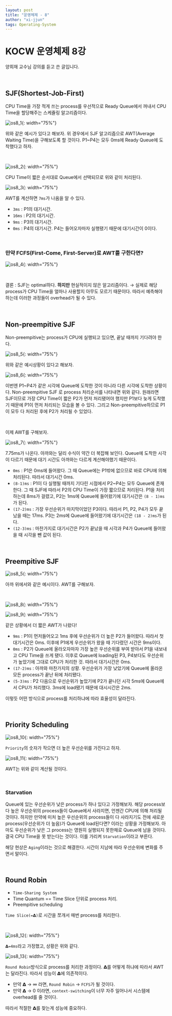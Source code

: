 ```yaml
---
layout: post
title: "운영체제 - 8"
author: "xi-jjun"
tags: Operating-System
---
```


# KOCW 운영체제 8강

양희재 교수님 강의를 듣고 쓴 글입니다.

<br>

## SJF(Shortest-Job-First)

CPU Time을 가장 적게 쓰는 process를 우선적으로 Ready Queue에서 꺼내서 CPU Time을 할당해주는 스케쥴링 알고리즘이다.

![os8_1](https://github.com/xi-jjun/xi-jjun.github.io/blob/master/_posts/operating-system/img/os8_1?raw=True){: width="75%"}

위와 같은 예시가 있다고 해보자. 위 경우에서 SJF 알고리즘으로 AWT(Average Waiting Time)을 구해보도록 할 것이다. P1~P4는 모두 0ms에 Ready Queue에 도착했다고 하자.

<br>

![os8_2](https://github.com/xi-jjun/xi-jjun.github.io/blob/master/_posts/operating-system/img/os8_2.png?raw=True){: width="75%"}

CPU Time이 짧은 순서대로 Queue에서 선택되므로 위와 같이 처리된다.

![os8_3](https://github.com/xi-jjun/xi-jjun.github.io/blob/master/_posts/operating-system/img/os8_3.png?raw=True){: width="75%"}

AWT를 계산하면 `7ms`가 나옴을 알 수 있다.

- `3ms` : P1의 대기시간.
- `16ms` : P2의 대기시간.
- `9ms` : P3의 대기시간.
- `0ms` : P4의 대기시간. P4는 들어오자마자 실행됐기 때문에 대기시간이 0이다.

<br>

### 만약 FCFS(First-Come, First-Server)로 AWT를 구한다면?

![os8_4](https://github.com/xi-jjun/xi-jjun.github.io/blob/master/_posts/operating-system/img/os8_4.png?raw=True){: width="75%"}

<br>

결론 : SJF는 optimal하다. **하지만** 현실적이지 않은 알고리즘이다. → 실제로 해당 process가 CPU Time을 얼마나 사용할지 아무도 모르기 때문이다. 따라서 예측해야 하는데 이러한 과정들이 overhead가 될 수 있다.

<br>

## Non-preempitive SJF

Non-preempitive는 process가 CPU에 실행되고 있으면, 끝날 때까지 기다려야 한다.

![os8_5](https://github.com/xi-jjun/xi-jjun.github.io/blob/master/_posts/operating-system/img/os8_5.png?raw=True){: width="75%"}

위와 같은 예시상황이 있다고 해보자. 

![os8_6](https://github.com/xi-jjun/xi-jjun.github.io/blob/master/_posts/operating-system/img/os8_6.png?raw=True){: width="75%"}

이번엔 P1~P4가 같은 시각에 Queue에 도착한 것이 아니라 다른 시각에 도착한 상황이다. Non-preempitive SJF 로 process 처리순서를 나타내면 위와 같다. 원래라면 SJF이므로 가장 CPU Time이 짧은 P2가 먼저 처리됐어야 했지만 P1보다 늦게 도착했기 때문에 P1이 먼저 처리되는 모습을 볼 수 있다. 그리고 Non-preempitive하므로 P1이 모두 다 처리된 후에 P2가 처리될 수 있었다.

<br>

이제 AWT를 구해보자.

![os8_7](https://github.com/xi-jjun/xi-jjun.github.io/blob/master/_posts/operating-system/img/os8_7.png?raw=True){: width="75%"}

7.75ms가 나온다. 아까와는 달리 수식이 약간 더 복잡해 보인다. Queue에 도착한 시각이 다르기 때문에 대기 시간도 아까와는 다르게 계산해야했기 때문이다.

- `0ms` : P1은 0ms에 들어왔다. 그 때 Queue에는 P1밖에 없으므로 바로 CPU에 의해 처리된다. 따라서 대기시간 0ms.
- `(8-1)ms` : P1이 다 실행될 때까지 기다린 시점에서 P2~P4는 모두 Queue에 존재한다. 그 때 SJF에 따라서 P2의 CPU Time이 가장 짧으므로 처리된다. P1을 처리하는데 8ms가 걸렸고, P2는 1ms에 Queue에 들어왔기에 대기시간은 `(8 - 1)ms`가 된다.
- `(17-2)ms` : 가장 우선순위가 마지막이었던 P3이다. 따라서 P1, P2, P4가 모두 끝났을 때는 17ms. P3는 2ms에 Queue에 들어왔기에 대기시간은 `(18 - 2)ms`가 된다.
- `(12-3)ms` : 마찬가지로 대기시간은 P2가 끝났을 때 시각과 P4가 Queue에 들어왔을 때 시각을 뺀 값이 된다.

<br>

## Preempitive SJF

![os8_5](https://github.com/xi-jjun/xi-jjun.github.io/blob/master/_posts/operating-system/img/os8_5.png?raw=True){: width="75%"}

아까 위에서와 같은 예시이다. AWT를 구해보자.

<br>

![os8_8](https://github.com/xi-jjun/xi-jjun.github.io/blob/master/_posts/operating-system/img/os8_8.png?raw=True){: width="75%"}

![os8_9](https://github.com/xi-jjun/xi-jjun.github.io/blob/master/_posts/operating-system/img/os8_9.png?raw=True){: width="75%"}

같은 상황에서 더 짧은 AWT가 나왔다!

- `9ms` : P1이 먼저들어오고 1ms 후에 우선순위가 더 높은 P2가 들어왔다. 따라서 첫 대기시간은 0ms. 이후에 P1에게 우선순위가 왔을 때 기다렸던 시간은 9ms이다.
- `0ms` : P2가 Queue에 올라오자마자 가장 높은 우선순위를 부여 받아서 P1을 내보내고 CPU Time을 쓰게 됐다. 이후로 Queue에 loading된 P3, P4보다도 우선순위가 높았기에 그대로 CPU가 처리한 것. 따라서 대기시간은 0ms.
- `(17-2)ms` : 아까와 마찬가지의 상황. 우선순위가 가장 낮았기에 Queue에 올라온 모든 process가 끝난 뒤에 처리됐다.
- `(5-3)ms` : P2 다음으로 우선순위가 높았기에 P2가 끝나던 시각 5ms에 Queue에서 CPU가 처리했다. 3ms에 load됐기 때문에 대시시간은 2ms.

이렇듯 어떤 방식으로 process를 처리하냐에 따라 효율성이 달라진다.

<br>

## Priority Scheduling

![os8_10](https://github.com/xi-jjun/xi-jjun.github.io/blob/master/_posts/operating-system/img/os8_10.png?raw=True){: width="75%"}

`Priority`의 숫자가 작으면 더 높은 우선순위를 가진다고 하자. 

![os8_11](https://github.com/xi-jjun/xi-jjun.github.io/blob/master/_posts/operating-system/img/os8_11.png?raw=True){: width="75%"}

AWT는 위와 같이 계산될 것이다.

<br>

### Starvation

Queue에 있는 우선순위가 낮은 process가 하나 있다고 가정해보자. 해당 process보다 높은 우선순위의 process들이 Queue에서 사라지면, 언젠간 CPU에 의해 처리될 것이다. 하지만 만약에 미처 높은 우선순위의 process들이 다 사라지기도 전에 새로운 process(우선순위가 더 높음)가 Queue에 load된다면? 이라는 상황을 가정해보자. 아마도 우선순위가 낮은 그 process는 영원히 실행되지 못한채로 Queue에 남을 것이다. 결국 CPU Time을 못 받는다는 것이다. 이를 가리켜 `Starvation`이라고 부른다.

해당 현상은 `Aging`이라는 것으로 해결한다. 시간이 지남에 따라 우선순위에 변화를 주면서 말이다.

<br>

## Round Robin

- `Time-Sharing System`
- Time Quantum == Time Slice 단위로 process 처리.
- Preempitive scheduling

`Time Slice(=𝝙)`로 시간을 쪼개서 매번 process를 처리한다. 

<br>

![os8_12](https://github.com/xi-jjun/xi-jjun.github.io/blob/master/_posts/operating-system/img/os8_12.png?raw=True){: width="75%"}

`𝝙=4ms`라고 가정했고, 상황은 위와 같다. 

![os8_13](https://github.com/xi-jjun/xi-jjun.github.io/blob/master/_posts/operating-system/img/os8_13.png?raw=True){: width="75%"}

`Round Robin`방식으로 process를 처리한 과정이다. 𝝙를 어떻게 하냐에 따라서 AWT는 달라진다. 따라서 성능이 𝝙에 의존적이다.

- 만약 𝝙 → ∞ 라면, `Round Robin` → `FCFS`가 될 것이다.
- 만약 𝝙 → 0 이라면, `context-switching`이 너무 자주 일어나서 시스템에 overhead를 줄 것이다.

따라서 적절한 𝝙를 찾는게 성능에 중요하다.
